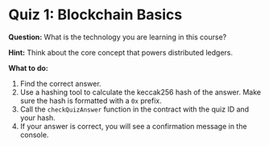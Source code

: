# Quiz 1: Blockchain Basics

**Question:** What is the technology you are learning in this course?

**Hint:** Think about the core concept that powers distributed ledgers.

**What to do:**
1. Find the correct answer.
2. Use a hashing tool to calculate the keccak256 hash of the answer. Make sure the hash is formatted with a `0x` prefix.
3. Call the `checkQuizAnswer` function in the contract with the quiz ID and your hash.
4. If your answer is correct, you will see a confirmation message in the console.
